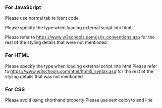 ### For JavaScript

  Please use normal tab to ident code
  
  Please specify the type when loading external script into html
  
  Please refer to https://www.w3schools.com/js/js_conventions.asp for the rest of the styling details that were not mentioned



### For HTML
  Please specify the type when loading external script into html
  Please refer to https://www.w3schools.com/html/html5_syntax.asp for the rest of the styling details that was not mentioned
  
  
### For CSS
  Please avoid using shorthand property
  Please use semicolon to end line
  
  
